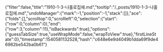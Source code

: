 {"filter":false,"title":"1910-1-3-나홀로집에.md","tooltip":"/_posts/1910-1-3-나홀로집에.md","undoManager":{"mark":-1,"position":-1,"stack":[]},"ace":{"folds":[],"scrolltop":0,"scrollleft":0,"selection":{"start":{"row":0,"column":0},"end":{"row":3,"column":11},"isBackwards":true},"options":{"guessTabSize":true,"useWrapMode":false,"wrapToView":true},"firstLineState":0},"timestamp":1540581132528,"hash":"c648e6e9d4049b1dda69f9de46982be542ba0b61"}